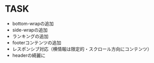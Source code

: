 # TASK
- bottom-wrapの追加
- side-wrapの追加
- ランキングの追加
- footerコンテンツの追加
- レスポンシブ対応（横情報は限定的・スクロール方向にコンテンツ）
- headerの綺麗に

